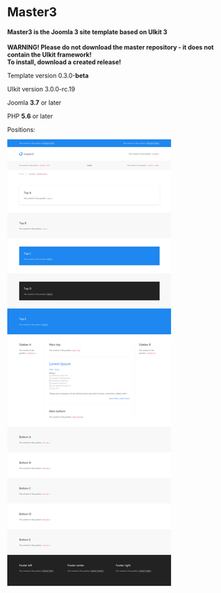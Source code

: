 # Master3

#### Master3 is the Joomla 3 site template based on UIkit 3

**WARNING! Please do not download the master repository - it does not contain the UIkit framework! <br>To install, download a created release!**

Template version 0.3.0-**beta**

UIkit version 3.0.0-rc.19

Joomla **3.7** or later

PHP **5.6** or later

Positions:

![positions](positions.png)
